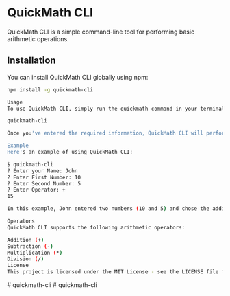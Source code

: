 # QuickMath CLI

QuickMath CLI is a simple command-line tool for performing basic arithmetic operations.

## Installation

You can install QuickMath CLI globally using npm:

```bash
npm install -g quickmath-cli

Usage
To use QuickMath CLI, simply run the quickmath command in your terminal. You will be prompted to enter your name and two numbers along with an arithmetic operator (+, -, *, /).

quickmath-cli

Once you've entered the required information, QuickMath CLI will perform the calculation and display the result.

Example
Here's an example of using QuickMath CLI:

$ quickmath-cli
? Enter your Name: John
? Enter First Number: 10
? Enter Second Number: 5
? Enter Operator: +
15

In this example, John entered two numbers (10 and 5) and chose the addition operator (+), resulting in the sum of 15.

Operators
QuickMath CLI supports the following arithmetic operators:

Addition (+)
Subtraction (-)
Multiplication (*)
Division (/)
License
This project is licensed under the MIT License - see the LICENSE file for details.

```
#   q u i c k m a t h - c l i  
 #   q u i c k m a t h - c l i  
 